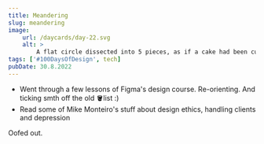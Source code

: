 ```yaml
---
title: Meandering
slug: meandering
image:
    url: /daycards/day-22.svg
    alt: >
        A flat circle dissected into 5 pieces, as if a cake had been cut by an excentric person. All pieces run together in the middle though. Each one has a different color from a palette of cool blues, running into green. Text: 100 Days of Design, Day 22.
tags: ['#100DaysOfDesign', tech]
pubDate: 30.8.2022
---
```


-   Went through a few lessons of Figma's design course. Re-orienting. And ticking smth off the old 🪣list :)
-   Read some of Mike Monteiro's stuff about design ethics, handling clients and depression

Oofed out.
